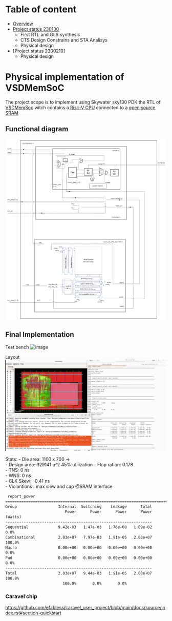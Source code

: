 # Table of content  
+ [Overview](#functional-diagram)
+ [Project status 230130](https://github.com/MihaiHMO/VSDhdp/blob/main/vsdmemsoc_prj/Status_230130.md)
	+ First RTL and GLS synthesis  
	+ CTS Design Constrains and STA Analisys
	+ Physical design
+ [Project status 2300210]
	+ Physical design 


# Physical implementation of VSDMemSoC

The project scope is to implement using Skywater sky130 PDK the RTL of [VSDMemSoc](https://github.com/vsdip/VSDMemSoC) witch contains a [Risc-V CPU](https://github.com/RISCV-MYTH-WORKSHOP/riscv_myth_workshop_nov22-MihaiHMO/settings) connected to a [open source SRAM](https://github.com/vsdip/vsdsram_sky130)  

## Functional diagram   
![SoC Diagram](Imgs/SoC_struct.png)  

## Final Implementation
Test bench
![image](https://user-images.githubusercontent.com/49897923/218180730-03f6088b-ffaf-4fea-b334-0150b2763613.png)

Layout
![](Imgs/OL_first_good_result.png)

Stats:
	- Die area: 1100 x 700 ->  
	- Design area: 329141 u^2 45% utilization 
	- Flop ration: 0.178  
	- TNS: 0 ns   
	- WNS: 0 ns   
	- CLK Skew: -0.41 ns  
	- Violantions :  max slew and cap @SRAM interface
```
 report_power
============================================================================
Group                  Internal  Switching    Leakage      Total
                          Power      Power      Power      Power (Watts)
----------------------------------------------------------------
Sequential             9.42e-03   1.47e-03   1.76e-08   1.09e-02   0.0%
Combinational          2.03e+07   7.97e-03   1.91e-05   2.03e+07 100.0%
Macro                  0.00e+00   0.00e+00   0.00e+00   0.00e+00   0.0%
Pad                    0.00e+00   0.00e+00   0.00e+00   0.00e+00   0.0%
----------------------------------------------------------------
Total                  2.03e+07   9.44e-03   1.91e-05   2.03e+07 100.0%
                         100.0%       0.0%       0.0%
```
### Caravel chip

https://github.com/efabless/caravel_user_project/blob/main/docs/source/index.rst#section-quickstart

